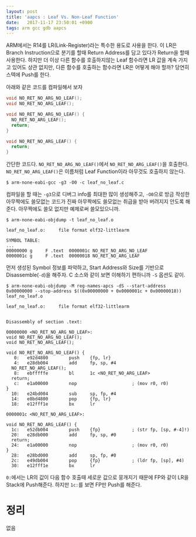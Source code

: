 ```yaml
---
layout: post
title: 'aapcs : Leaf Vs. Non-Leaf Function'
date:   2017-11-17 23:50:01 +0900
tags: arm gcc gdb aapcs
--- 
```


ARM에서는 R14를 LR(Link-Register)라는 특수한 용도로 사용을 한다. 이 LR은 Branch Instruction으로 분기를 할때 Return Address를 담고 있다가 Return을 할때 사용한다. 하지만 더 이상 다른 함수를 호출하지않는 Leaf 함수라면 LR 값을 계속 가지고 있어도 상관 없지만, 다른 함수를 호출하는 함수라면 LR은 어떻게 해야 할까? 당연히 스텍에 Push를 한다.

아래와 같은 코드를 컴파일해서 보자
```c
void NO_RET_NO_ARG_NO_LEAF();
void NO_RET_NO_ARG_LEAF();

void NO_RET_NO_ARG_NO_LEAF() {
  NO_RET_NO_ARG_LEAF();
  return;
}

void NO_RET_NO_ARG_LEAF() {
  return;
}
```
간단한 코드다. `NO_RET_NO_ARG_NO_LEAF()`에서 `NO_RET_NO_ARG_LEAF()`을 호출한다. `NO_RET_NO_ARG_LEAF()`은 이름처럼 Leaf Function이라 아무것도 호출하지 않는다.

```
$ arm-none-eabi-gcc -g3 -O0 -c leaf_no_leaf.c
```
컴파일을 할 때는 `-g3`으로 디버그 info를 최대한 많이 생성해주고, `-O0`으로 방금 작성한 아무짝에도 쓸모없는 코드가 진짜 아무짝에도 쓸모없는 취급을 받아 버려지지 안도록 해준다. 아무짝에도 쓸모 없지만 예제로써 쓸모있으니까.
```
$ arm-none-eabi-objdump -t leaf_no_leaf.o 

leaf_no_leaf.o:     file format elf32-littlearm

SYMBOL TABLE:
...
00000000 g     F .text  0000001c NO_RET_NO_ARG_NO_LEAF
0000001c g     F .text  00000018 NO_RET_NO_ARG_LEAF
```
먼저 생성된 Symbol 정보를 파악하고, Start Address와 Size를 기반으로 Disassemble(`-d`)을 해주자. C 소스와 같이 보면 이해하기 편하니까 `-S` 옵션도 같이.
```
$ arm-none-eabi-objdump -M reg-names-apcs -dS --start-address 0x00000000 --stop-address $((0x00000000 + 0x0000001c + 0x00000018)) leaf_no_leaf.o

leaf_no_leaf.o:     file format elf32-littlearm


Disassembly of section .text:

00000000 <NO_RET_NO_ARG_NO_LEAF>:
void NO_RET_NO_ARG_NO_LEAF();
void NO_RET_NO_ARG_LEAF();

void NO_RET_NO_ARG_NO_LEAF() {
   0:   e92d4800        push    {fp, lr}
   4:   e28db004        add     fp, sp, #4
  NO_RET_NO_ARG_LEAF();
   8:   ebfffffe        bl      1c <NO_RET_NO_ARG_LEAF>
  return;
   c:   e1a00000        nop                     ; (mov r0, r0)
}
  10:   e24bd004        sub     sp, fp, #4
  14:   e8bd4800        pop     {fp, lr}
  18:   e12fff1e        bx      lr

0000001c <NO_RET_NO_ARG_LEAF>:

void NO_RET_NO_ARG_LEAF() {
  1c:   e52db004        push    {fp}            ; (str fp, [sp, #-4]!)
  20:   e28db000        add     fp, sp, #0
  return;
  24:   e1a00000        nop                     ; (mov r0, r0)
}
  28:   e28bd000        add     sp, fp, #0
  2c:   e49db004        pop     {fp}            ; (ldr fp, [sp], #4)
  30:   e12fff1e        bx      lr
```
`0:`에서는 LR의 값이 다음 함수 호출때 세로운 값으로 뭉개지기 때문에 FP와 같이 LR을 Stack에 Push해준다. 하지만 `1c:`를 보면 FP만 Push를 해준다.

# 정리
없음

